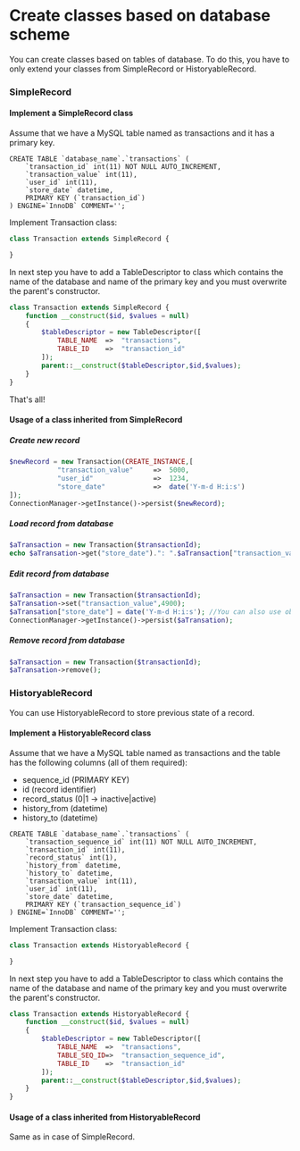 # Create classes based on database scheme

You can create classes based on tables of database. To do this, you have to only extend your classes from SimpleRecord or
HistoryableRecord.

### SimpleRecord

#### Implement a SimpleRecord class

Assume that we have a MySQL table named as transactions and it has a primary key.

```mysql
CREATE TABLE `database_name`.`transactions` (
	`transaction_id` int(11) NOT NULL AUTO_INCREMENT,
	`transaction_value` int(11),
	`user_id` int(11),
	`store_date` datetime,
	PRIMARY KEY (`transaction_id`)
) ENGINE=`InnoDB` COMMENT='';
```
Implement Transaction class:
```php
class Transaction extends SimpleRecord {

}
```
In next step you have to add a TableDescriptor to class which contains the name of the database and name of the primary key and
you must overwrite the parent's constructor.
```php
class Transaction extends SimpleRecord {
    function __construct($id, $values = null)
    {
        $tableDescriptor = new TableDescriptor([
            TABLE_NAME  =>  "transactions",
            TABLE_ID    =>  "transaction_id"
        ]);
        parent::__construct($tableDescriptor,$id,$values);
    }
}
```
That's all!

#### Usage of a class inherited from SimpleRecord

##### Create new record
```php
$newRecord = new Transaction(CREATE_INSTANCE,[
            "transaction_value"     =>  5000,
            "user_id"               =>  1234,
            "store_date"            =>  date('Y-m-d H:i:s')
]);
ConnectionManager->getInstance()->persist($newRecord);
```

##### Load record from database
```php
$aTransaction = new Transaction($transactionId);
echo $aTransation->get("store_date").": ".$aTransaction["transaction_value"]; //You can also use object as an array
```

##### Edit record from database
```php
$aTransaction = new Transaction($transactionId);
$aTransation->set("transaction_value",4900);
$aTransation["store_date"] = date('Y-m-d H:i:s'); //You can also use object as an array
ConnectionManager->getInstance()->persist($aTransation);
```

##### Remove record from database
```php
$aTransaction = new Transaction($transactionId);
$aTransation->remove();
```

### HistoryableRecord

You can use HistoryableRecord to store previous state of a record.

#### Implement a HistoryableRecord class

Assume that we have a MySQL table named as transactions and the table has the following columns (all of them required):
* sequence_id (PRIMARY KEY)
* id (record identifier)
* record_status (0|1 -> inactive|active)
* history_from (datetime)
* history_to (datetime)

```mysql
CREATE TABLE `database_name`.`transactions` (
    `transaction_sequence_id` int(11) NOT NULL AUTO_INCREMENT,
	`transaction_id` int(11),
	`record_status` int(1),
	`history_from` datetime,
	`history_to` datetime,
	`transaction_value` int(11),
	`user_id` int(11),
	`store_date` datetime,
	PRIMARY KEY (`transaction_sequence_id`)
) ENGINE=`InnoDB` COMMENT='';
```
Implement Transaction class:
```php
class Transaction extends HistoryableRecord {

}
```
In next step you have to add a TableDescriptor to class which contains the name of the database and name of the primary key and
you must overwrite the parent's constructor.
```php
class Transaction extends HistoryableRecord {
    function __construct($id, $values = null)
    {
        $tableDescriptor = new TableDescriptor([
            TABLE_NAME  =>  "transactions",
            TABLE_SEQ_ID=>  "transaction_sequence_id",
            TABLE_ID    =>  "transaction_id"
        ]);
        parent::__construct($tableDescriptor,$id,$values);
    }
}
```

#### Usage of a class inherited from HistoryableRecord

Same as in case of SimpleRecord.